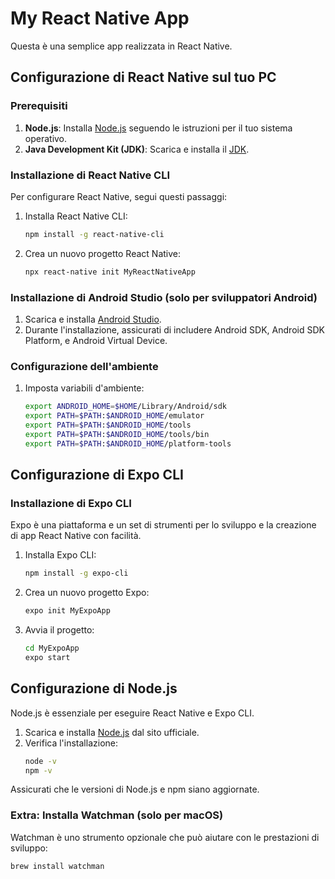 # My React Native App

Questa è una semplice app realizzata in React Native.

## Configurazione di React Native sul tuo PC

### Prerequisiti
1. **Node.js**: Installa [Node.js](https://nodejs.org/) seguendo le istruzioni per il tuo sistema operativo.
2. **Java Development Kit (JDK)**: Scarica e installa il [JDK](https://www.oracle.com/java/technologies/javase-jdk11-downloads.html).

### Installazione di React Native CLI
Per configurare React Native, segui questi passaggi:

1. Installa React Native CLI:
    ```bash
    npm install -g react-native-cli
    ```

2. Crea un nuovo progetto React Native:
    ```bash
    npx react-native init MyReactNativeApp
    ```

### Installazione di Android Studio (solo per sviluppatori Android)
1. Scarica e installa [Android Studio](https://developer.android.com/studio).
2. Durante l'installazione, assicurati di includere Android SDK, Android SDK Platform, e Android Virtual Device.

### Configurazione dell'ambiente
1. Imposta variabili d'ambiente:
    ```bash
    export ANDROID_HOME=$HOME/Library/Android/sdk
    export PATH=$PATH:$ANDROID_HOME/emulator
    export PATH=$PATH:$ANDROID_HOME/tools
    export PATH=$PATH:$ANDROID_HOME/tools/bin
    export PATH=$PATH:$ANDROID_HOME/platform-tools
    ```

## Configurazione di Expo CLI

### Installazione di Expo CLI
Expo è una piattaforma e un set di strumenti per lo sviluppo e la creazione di app React Native con facilità.

1. Installa Expo CLI:
    ```bash
    npm install -g expo-cli
    ```

2. Crea un nuovo progetto Expo:
    ```bash
    expo init MyExpoApp
    ```

3. Avvia il progetto:
    ```bash
    cd MyExpoApp
    expo start
    ```

## Configurazione di Node.js

Node.js è essenziale per eseguire React Native e Expo CLI.

1. Scarica e installa [Node.js](https://nodejs.org/) dal sito ufficiale.
2. Verifica l'installazione:
    ```bash
    node -v
    npm -v
    ```

Assicurati che le versioni di Node.js e npm siano aggiornate.

### Extra: Installa Watchman (solo per macOS)
Watchman è uno strumento opzionale che può aiutare con le prestazioni di sviluppo:
```bash
brew install watchman
